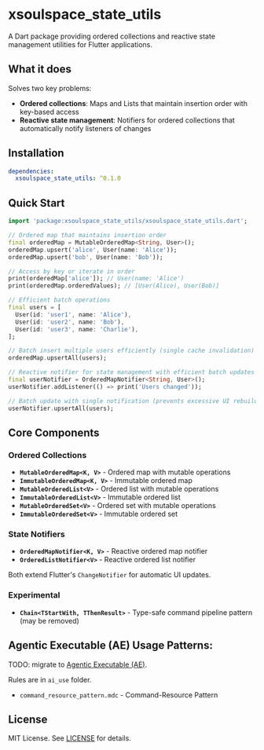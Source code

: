 # xsoulspace_state_utils

A Dart package providing ordered collections and reactive state management utilities for Flutter applications.

## What it does

Solves two key problems:

- **Ordered collections**: Maps and Lists that maintain insertion order with key-based access
- **Reactive state management**: Notifiers for ordered collections that automatically notify listeners of changes

## Installation

```yaml
dependencies:
  xsoulspace_state_utils: ^0.1.0
```

## Quick Start

```dart
import 'package:xsoulspace_state_utils/xsoulspace_state_utils.dart';

// Ordered map that maintains insertion order
final orderedMap = MutableOrderedMap<String, User>();
orderedMap.upsert('alice', User(name: 'Alice'));
orderedMap.upsert('bob', User(name: 'Bob'));

// Access by key or iterate in order
print(orderedMap['alice']); // User(name: 'Alice')
print(orderedMap.orderedValues); // [User(Alice), User(Bob)]

// Efficient batch operations
final users = [
  User(id: 'user1', name: 'Alice'),
  User(id: 'user2', name: 'Bob'),
  User(id: 'user3', name: 'Charlie'),
];

// Batch insert multiple users efficiently (single cache invalidation)
orderedMap.upsertAll(users);

// Reactive notifier for state management with efficient batch updates
final userNotifier = OrderedMapNotifier<String, User>();
userNotifier.addListener(() => print('Users changed'));

// Batch update with single notification (prevents excessive UI rebuilds)
userNotifier.upsertAll(users);
```

## Core Components

### Ordered Collections

- **`MutableOrderedMap<K, V>`** - Ordered map with mutable operations
- **`ImmutableOrderedMap<K, V>`** - Immutable ordered map
- **`MutableOrderedList<V>`** - Ordered list with mutable operations
- **`ImmutableOrderedList<V>`** - Immutable ordered list
- **`MutableOrderedSet<V>`** - Ordered set with mutable operations
- **`ImmutableOrderedSet<V>`** - Immutable ordered set

### State Notifiers

- **`OrderedMapNotifier<K, V>`** - Reactive ordered map notifier
- **`OrderedListNotifier<V>`** - Reactive ordered list notifier

Both extend Flutter's `ChangeNotifier` for automatic UI updates.

### Experimental

- **`Chain<TStartWith, TThenResult>`** - Type-safe command pipeline pattern (may be removed)

## Agentic Executable (AE) Usage Patterns:

TODO: migrate to [Agentic Executable (AE)](https://github.com/fluent-meaning-symbiotic/agentic_executables).

Rules are in `ai_use` folder.

- `command_resource_pattern.mdc` - Command-Resource Pattern

## License

MIT License. See [LICENSE](LICENSE) for details.
